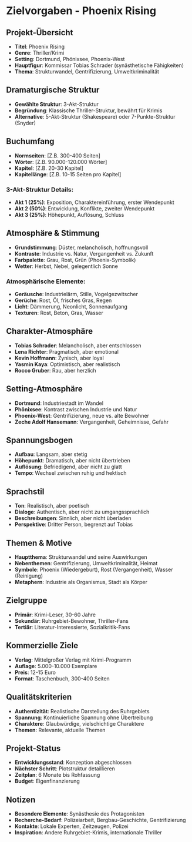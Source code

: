 # Zielvorgaben - Phoenix Rising

## Projekt-Übersicht
- **Titel**: Phoenix Rising
- **Genre**: Thriller/Krimi
- **Setting**: Dortmund, Phönixsee, Phoenix-West
- **Hauptfigur**: Kommissar Tobias Schrader (synästhetische Fähigkeiten)
- **Thema**: Strukturwandel, Gentrifizierung, Umweltkriminalität

## Dramaturgische Struktur
- **Gewählte Struktur**: 3-Akt-Struktur
- **Begründung**: Klassische Thriller-Struktur, bewährt für Krimis
- **Alternative**: 5-Akt-Struktur (Shakespeare) oder 7-Punkte-Struktur (Snyder)

## Buchumfang
- **Normseiten**: [Z.B. 300-400 Seiten]
- **Wörter**: [Z.B. 90.000-120.000 Wörter]
- **Kapitel**: [Z.B. 20-30 Kapitel]
- **Kapitellänge**: [Z.B. 10-15 Seiten pro Kapitel]

### **3-Akt-Struktur Details:**
- **Akt 1 (25%)**: Exposition, Charaktereinführung, erster Wendepunkt
- **Akt 2 (50%)**: Entwicklung, Konflikte, zweiter Wendepunkt
- **Akt 3 (25%)**: Höhepunkt, Auflösung, Schluss

## Atmosphäre & Stimmung
- **Grundstimmung**: Düster, melancholisch, hoffnungsvoll
- **Kontraste**: Industrie vs. Natur, Vergangenheit vs. Zukunft
- **Farbpalette**: Grau, Rost, Grün (Phoenix-Symbolik)
- **Wetter**: Herbst, Nebel, gelegentlich Sonne

### **Atmosphärische Elemente:**
- **Geräusche**: Industrielärm, Stille, Vogelgezwitscher
- **Gerüche**: Rost, Öl, frisches Gras, Regen
- **Licht**: Dämmerung, Neonlicht, Sonnenaufgang
- **Texturen**: Rost, Beton, Gras, Wasser

## Charakter-Atmosphäre
- **Tobias Schrader**: Melancholisch, aber entschlossen
- **Lena Richter**: Pragmatisch, aber emotional
- **Kevin Hoffmann**: Zynisch, aber loyal
- **Yasmin Kaya**: Optimistisch, aber realistisch
- **Rocco Gruber**: Rau, aber herzlich

## Setting-Atmosphäre
- **Dortmund**: Industriestadt im Wandel
- **Phönixsee**: Kontrast zwischen Industrie und Natur
- **Phoenix-West**: Gentrifizierung, neue vs. alte Bewohner
- **Zeche Adolf Hansemann**: Vergangenheit, Geheimnisse, Gefahr

## Spannungsbogen
- **Aufbau**: Langsam, aber stetig
- **Höhepunkt**: Dramatisch, aber nicht übertrieben
- **Auflösung**: Befriedigend, aber nicht zu glatt
- **Tempo**: Wechsel zwischen ruhig und hektisch

## Sprachstil
- **Ton**: Realistisch, aber poetisch
- **Dialoge**: Authentisch, aber nicht zu umgangssprachlich
- **Beschreibungen**: Sinnlich, aber nicht überladen
- **Perspektive**: Dritter Person, begrenzt auf Tobias

## Themen & Motive
- **Hauptthema**: Strukturwandel und seine Auswirkungen
- **Nebenthemen**: Gentrifizierung, Umweltkriminalität, Heimat
- **Symbole**: Phoenix (Wiedergeburt), Rost (Vergangenheit), Wasser (Reinigung)
- **Metaphern**: Industrie als Organismus, Stadt als Körper

## Zielgruppe
- **Primär**: Krimi-Leser, 30-60 Jahre
- **Sekundär**: Ruhrgebiet-Bewohner, Thriller-Fans
- **Tertiär**: Literatur-Interessierte, Sozialkritik-Fans

## Kommerzielle Ziele
- **Verlag**: Mittelgroßer Verlag mit Krimi-Programm
- **Auflage**: 5.000-10.000 Exemplare
- **Preis**: 12-15 Euro
- **Format**: Taschenbuch, 300-400 Seiten

## Qualitätskriterien
- **Authentizität**: Realistische Darstellung des Ruhrgebiets
- **Spannung**: Kontinuierliche Spannung ohne Übertreibung
- **Charaktere**: Glaubwürdige, vielschichtige Charaktere
- **Themen**: Relevante, aktuelle Themen

## Projekt-Status
- **Entwicklungsstand**: Konzeption abgeschlossen
- **Nächster Schritt**: Plotstruktur detaillieren
- **Zeitplan**: 6 Monate bis Rohfassung
- **Budget**: Eigenfinanzierung

## Notizen
- **Besondere Elemente**: Synästhesie des Protagonisten
- **Recherche-Bedarf**: Polizeiarbeit, Bergbau-Geschichte, Gentrifizierung
- **Kontakte**: Lokale Experten, Zeitzeugen, Polizei
- **Inspiration**: Andere Ruhrgebiet-Krimis, internationale Thriller
